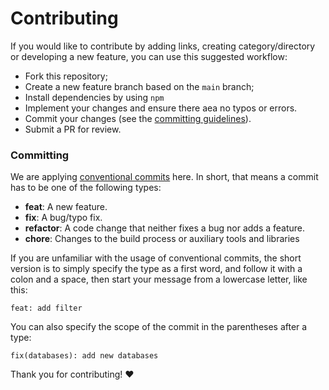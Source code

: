 # Contributing

If you would like to contribute by adding links, creating category/directory or developing a new feature,
you can use this suggested workflow:

- Fork this repository;
- Create a new feature branch based on the `main` branch;
- Install dependencies by using `npm`
- Implement your changes and ensure there aea no typos or errors.
- Commit your changes (see the [committing guidelines]).
- Submit a PR for review.

[committing guidelines]: #committing

### Committing

We are applying [conventional commits] here.
In short, that means a commit has to be one of the following types:

- **feat**: A new feature.
- **fix**: A bug/typo fix.
- **refactor**: A code change that neither fixes a bug nor adds a feature.
- **chore**: Changes to the build process or auxiliary tools and libraries

If you are unfamiliar with the usage of conventional commits,
the short version is to simply specify the type as a first word,
and follow it with a colon and a space, then start your message
from a lowercase letter, like this:

```
feat: add filter
```

You can also specify the scope of the commit in the parentheses after a type:

```
fix(databases): add new databases
```

[conventional commits]: https://www.conventionalcommits.org/en/v1.0.0/


Thank you for contributing! :heart: